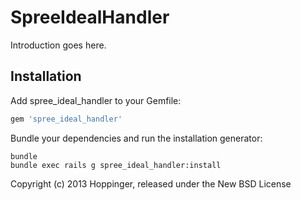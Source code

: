 SpreeIdealHandler
=================

Introduction goes here.

Installation
------------

Add spree_ideal_handler to your Gemfile:

```ruby
gem 'spree_ideal_handler'
```

Bundle your dependencies and run the installation generator:

```shell
bundle
bundle exec rails g spree_ideal_handler:install
```

Copyright (c) 2013 Hoppinger, released under the New BSD License
